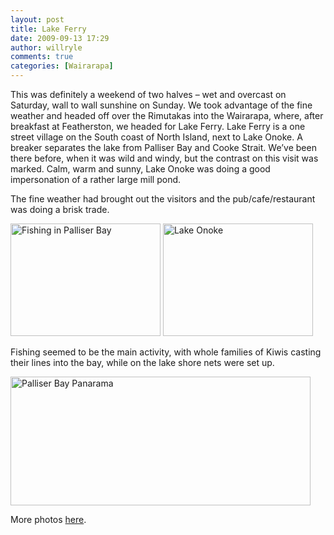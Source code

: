 ```yaml
---
layout: post
title: Lake Ferry
date: 2009-09-13 17:29
author: willryle
comments: true
categories: [Wairarapa]
---
```

<div id="msgcns!6DC4413C2DF787C8!1351" class="bvMsg">

This was definitely a weekend of two halves – wet and overcast on Saturday, wall to wall sunshine on Sunday. We took advantage of the fine weather and headed off over the Rimutakas into the Wairarapa, where, after breakfast at Featherston, we headed for Lake Ferry. Lake Ferry is a one street village on the South coast of North Island, next to Lake Onoke. A breaker separates the lake from Palliser Bay and Cooke Strait. We’ve been there before, when it was wild and windy, but the contrast on this visit was marked. Calm, warm and sunny, Lake Onoke was doing a good impersonation of a rather large mill pond.

The fine weather had brought out the visitors and the pub/cafe/restaurant was doing a brisk trade.

<a rel="WLPP" href="http://willryle.files.wordpress.com/2009/09/lakeferry0855b25d.jpg"><img style="display:inline;" title="Fishing in Palliser Bay" src="http://willryle.files.wordpress.com/2009/09/lakeferry0855b25d.jpg?w=300" alt="Fishing in Palliser Bay" width="240" height="180" /></a> <a rel="WLPP" href="http://willryle.files.wordpress.com/2009/09/lakeferry0555b35d.jpg"><img style="display:inline;" title="Lake Onoke" src="http://willryle.files.wordpress.com/2009/09/lakeferry0555b35d.jpg?w=300" alt="Lake Onoke" width="240" height="180" /></a>

Fishing seemed to be the main activity, with whole families of Kiwis casting their lines into the bay, while on the lake shore nets were set up.

<a rel="WLPP" href="http://willryle.files.wordpress.com/2009/09/lakeferry088stitch5b35d.jpg"><img style="display:inline;" title="Palliser Bay Panarama" src="http://willryle.files.wordpress.com/2009/09/lakeferry088stitch5b35d.jpg?w=300" alt="Palliser Bay Panarama" width="480" height="206" /></a>

</div>
More photos <a title="Lake Ferry Photo Album" href="https://cid-6dc4413c2df787c8.skydrive.live.com/browse.aspx/Lake Ferry" target="_blank">here</a>.
